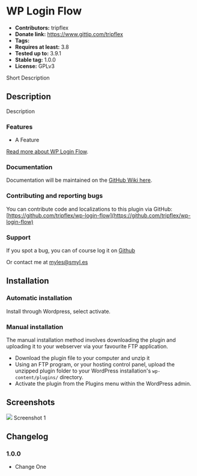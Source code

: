 # WP Login Flow
+ **Contributors:** tripflex
+ **Donate link:** https://www.gittip.com/tripflex
+ **Tags:** 
+ **Requires at least:** 3.8
+ **Tested up to:** 3.9.1
+ **Stable tag:** 1.0.0
+ **License:** GPLv3

Short Description

## Description

Description

### Features

* A Feature

[Read more about WP Login Flow](https://github.com/tripflex/wp-login-flow).

### Documentation

Documentation will be maintained on the [GitHub Wiki here](https://github.com/tripflex/wp-login-flow/wiki).

### Contributing and reporting bugs

You can contribute code and localizations to this plugin via GitHub: [https://github.com/tripflex/wp-login-flow](https://github.com/tripflex/wp-login-flow)

### Support

If you spot a bug, you can of course log it on [Github](https://github.com/tripflex/wp-login-flow)

Or contact me at myles@smyl.es

## Installation

### Automatic installation

Install through Wordpress, select activate.

### Manual installation

The manual installation method involves downloading the plugin and uploading it to your webserver via your favourite FTP application.

* Download the plugin file to your computer and unzip it
* Using an FTP program, or your hosting control panel, upload the unzipped plugin folder to your WordPress installation's `wp-content/plugins/` directory.
* Activate the plugin from the Plugins menu within the WordPress admin.

## Screenshots

![](screenshot-1.gif)
Screenshot 1


## Changelog

### 1.0.0
* Change One


